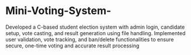 # Mini-Voting-System-
Developed a C-based student election system with admin login, candidate setup, vote casting, and result generation using file handling. Implemented user validation, vote tracking, and ban/delete functionalities to ensure secure, one-time voting and accurate result processing
